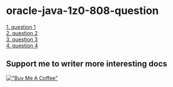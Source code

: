 # oracle-java-1z0-808-question
[1. question 1](https://viblo.asia/p/1z0-808-cau-hoi-1-5OXLA5vYLGr)<br>
[2. question 2](https://viblo.asia/p/1z0-808-cau-hoi-2-BQyJKRqW4Me)<br>
[3. question 3](https://viblo.asia/p/1z0-808-cau-hoi-3-AZoJjKdOLY7)<br>
[4. question 4](https://viblo.asia/p/1z0-808-cau-hoi-4-3kY4gEjkLAe)<br>

## Support me to writer more interesting docs
[!["Buy Me A Coffee"](https://www.buymeacoffee.com/assets/img/custom_images/orange_img.png)](https://www.buymeacoffee.com/ledangtuanbk)